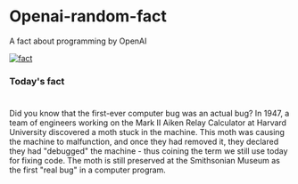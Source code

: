 
# Openai-random-fact
 A fact about programming by OpenAI

[![fact](https://github.com/MarioVidoni/openai-daily-fact/actions/workflows/main.yml/badge.svg)](https://github.com/MarioVidoni/openai-daily-fact/actions/workflows/main.yml)

### Today's fact
# 
Did you know that the first-ever computer bug was an actual bug? In 1947, a team of engineers working on the Mark II Aiken Relay Calculator at Harvard University discovered a moth stuck in the machine. This moth was causing the machine to malfunction, and once they had removed it, they declared they had "debugged" the machine - thus coining the term we still use today for fixing code. The moth is still preserved at the Smithsonian Museum as the first "real bug" in a computer program.